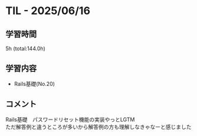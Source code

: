 # TIL - 2025/06/16

## 学習時間
5h (total:144.0h)

## 学習内容
- Rails基礎(No.20)

## コメント
Rails基礎　パスワードリセット機能の実装やっとLGTM<br> 
ただ解答例と違うところが多いから解答例の方も理解しなきゃなーと感じました 
